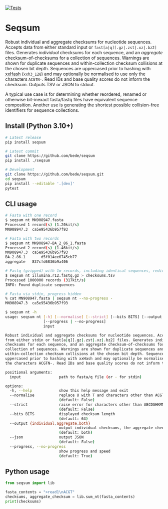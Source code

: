 [![Tests](https://github.com/bede/seqsum/actions/workflows/test.yml/badge.svg)](https://github.com/bede/seqsum/actions/workflows/test.yml)

# Seqsum

Robust individual and aggregate checksums for nucleotide sequences. Accepts data from either standard input or `fast[a|q][.gz|.zst|.xz|.bz2]` files. Generates *individual* checksums for each sequence, and an *aggregate* checksum-of-checksums for a collection of sequences. Warnings are shown for duplicate sequences and within-collection checksum collisions at the chosen bit depth. Sequences are uppercased prior to hashing with [xxHash](https://github.com/ifduyue/python-xxhash) (`xxh3_128`) and may optionally be normalised to use only the characters `ACGTN-`. Read IDs and base quality scores do not inform the checksum. Outputs TSV or JSON to stdout.

A typical use case is for determining whether reordered, renamed or otherwise bit-inexact fasta/fastq files have equivalent sequence composition. Another use is generating the shortest possible collision-free identifiers for sequence collections.

## Install (Python 3.10+)

```bash
# Latest release
pip install seqsum

# Latest commit
git clone https://github.com/bede/seqsum
pip install ./seqsum

# Development
git clone https://github.com/bede/seqsum.git
cd seqsum
pip install --editable '.[dev]'
pytest
```



## CLI usage

```bash
# Fasta with one record
$ seqsum nt MN908947.fasta
Processed 1 record(s) (1.20kit/s)
MN908947.3	ca5e95436b957f93

# Fasta with two records
$ seqsum nt MN908947-BA_2_86_1.fasta
Processed 2 record(s) (1.46kit/s)
MN908947.3	ca5e95436b957f93
BA.2.86.1		d5f014ee6745cb77
aggregate	837cfd6836b9a406

# Fastq (gzipped) with 1m records, including identical sequences, redirected to file
$ seqsum nt illumina.r12.fastq.gz > checksums.tsv
Processed 1000000 records (317kit/s)
INFO: Found duplicate sequences

# Fasta via stdin, progress hidden
% cat MN908947.fasta | seqsum nt --no-progress -
MN908947.3	ca5e95436b957f93
```

```bash
$ seqsum nt -h
usage: seqsum nt [-h] [--normalise] [--strict] [--bits BITS] [--output {individual,aggregate,both}] [--json]
                 [--progress | --no-progress]
                 input

Robust individual and aggregate checksums for nucleotide sequences. Accepts input
from either stdin or fast[a|q][.gz|.zst|.xz|.bz2] files. Generates individual
checksums for each sequence, and an aggregate checksum-of-checksums for a
collection of sequences. Warnings are shown for duplicate sequences and
within-collection checksum collisions at the chosen bit depth. Sequences are
uppercased prior to hashing with xxHash and may optionally be normalised to use only
the characters ACGTN-. Read IDs and base quality scores do not inform the checksum

positional arguments:
  input                 path to fasta/q file (or - for stdin)

options:
  -h, --help            show this help message and exit
  --normalise           replace U with T and characters other than ACGT- with N
                        (default: False)
  --strict              raise error for characters other than ABCDGHKMNRSTVWY-
                        (default: False)
  --bits BITS           displayed checksum length
                        (default: 64)
  --output {individual,aggregate,both}
                        output individual checksums, the aggregate checksum, or both
                        (default: both)
  --json                output JSON
                        (default: False)
  --progress, --no-progress
                        show progress and speed
                        (default: True)
```



## Python usage

```python
from seqsum import lib

fasta_contents = ">read1\nACGT"
checksums, aggregate_checksum = lib.sum_nt(fasta_contents)
print(checksums)
```

